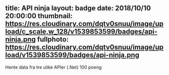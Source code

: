 title: API ninja
layout: badge
date: 2018/10/10 20:00:00
thumbnail: https://res.cloudinary.com/dqtv0snuu/image/upload/c_scale,w_128/v1539853599/badges/api-ninja.png
fullphoto: https://res.cloudinary.com/dqtv0snuu/image/upload/v1539853599/badges/api-ninja.png
---
Hente data fra tre ulike APIer (.Net) 100 poeng
